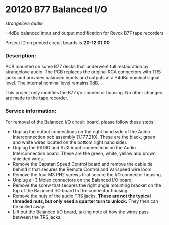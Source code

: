 # 20120 B77 Balanced I/O
_strangelove audio_

+4dBu balanced input and output modification for Revox B77 tape recorders

Project ID on printed circuit boards is **20-12.01.00**

### Description:
PCB mounted on some B77 decks that underwent full restauration by strangelove audio. The PCB replaces the original RCA connectors with TRS jacks and provides balanced inputs and outputs at a +4dBu nominal signal level. The internal nominal level remains 0dB.

This project only modifies the B77 i/o connector housing. No other changes are made to the tape recorder.

### Service information:
For removal of the Balanced I/O circuit board, please follow these steps:
- Unplug the output connections on the right hand side of the Audio Interconnection pcb assembly (1.177.210). These are the black, green and white wires located on the bottom right hand side).
- Unplug the RADIO and AUX input connections on the Audio Interconnection board. These are the green, white, yellow and brown shielded wires.
- Remove the Capstan Speed Control board and remove the cable tie behind it that secures the Remote Control and Varispeed wire loom.
- Remove the four M3 PH2 screws that secure the I/O connector housing.
- Unplug all 3 Molex connectors on the Balanced I/O board.
- Remove the screw that secures the right angle mounting bracket on the top of the Balanced I/O board to the connector housing.
- Remove the nuts of the audio TRS jacks. **These are not the typical threaded nuts, but only need a quarter turn to unlock.** They then can be pulled away.
- Lift out the Balanced I/O board, taking note of how the wires pass between the TRS jacks.
